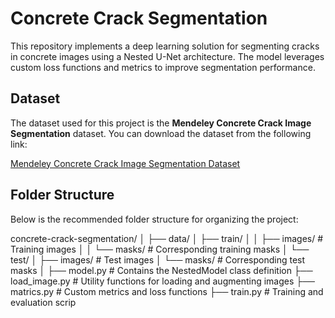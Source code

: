 # Concrete Crack Segmentation

This repository implements a deep learning solution for segmenting cracks in concrete images using a Nested U-Net architecture. The model leverages custom loss functions and metrics to improve segmentation performance.

## Dataset

The dataset used for this project is the **Mendeley Concrete Crack Image Segmentation** dataset. You can download the dataset from the following link:

[Mendeley Concrete Crack Image Segmentation Dataset](https://data.mendeley.com/datasets/2kr7r7v5s9/1)

## Folder Structure

Below is the recommended folder structure for organizing the project:

concrete-crack-segmentation/ │ ├── data/ │ ├── train/ │ │ ├── images/ # Training images │ │ └── masks/ # Corresponding training masks │ └── test/ │ ├── images/ # Test images │ └── masks/ # Corresponding test masks │ ├── model.py # Contains the NestedModel class definition ├── load_image.py # Utility functions for loading and augmenting images ├── matrics.py # Custom metrics and loss functions ├── train.py # Training and evaluation scrip
